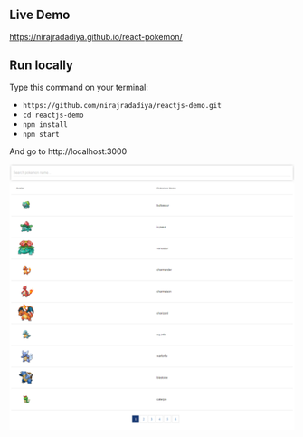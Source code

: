 ## Live Demo
https://nirajradadiya.github.io/react-pokemon/

## Run locally
Type this command on your terminal:  

* `https://github.com/nirajradadiya/reactjs-demo.git`
* `cd reactjs-demo`
* `npm install`
* `npm start`

And go to http://localhost:3000

![Screenshot](reactpokedex.png)
